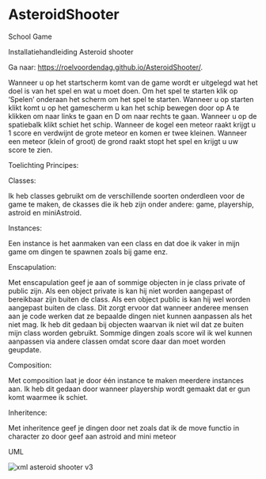 # AsteroidShooter
School Game

Installatiehandleiding Asteroid shooter

Ga naar: https://roelvoordendag.github.io/AsteroidShooter/.

Wanneer u op het startscherm komt van de game wordt er uitgelegd wat het doel is van het spel en wat u moet doen. Om het spel te starten klik op ‘Spelen’ onderaan het scherm om het spel te starten. Wanneer u op starten klikt komt u op het gamescherm u kan het schip bewegen door op A te klikken om naar links te gaan en D om naar rechts te gaan. Wanneer u op de spatiebalk klikt schiet het schip. Wanneer de kogel een meteor raakt krijgt u 1 score en verdwijnt de grote meteor en komen er twee kleinen. Wanneer een meteor (klein of groot) de grond raakt stopt het spel en krijgt u uw score te zien.

Toelichting Principes:

Classes:

Ik heb classes gebruikt om de verschillende soorten onderdleen voor de game te maken, de ckasses die ik heb zijn onder andere: game, playership, astroid en miniAstroid. 

Instances:

Een instance is het aanmaken van een class en dat doe ik vaker in mijn game om dingen te spawnen zoals bij game enz.


Enscapulation:

Met enscapulation geef je aan of sommige objecten in je class private of public zijn. Als een object private is kan hij niet worden aangepast of bereikbaar zijn buiten de class. Als een object public is kan hij wel worden aangepast buiten de class. Dit zorgt ervoor dat wanneer anderee mensen aan je code werken dat ze bepaalde dingen niet kunnen aanpassen als het niet mag. Ik heb dit gedaan bij objecten waarvan ik niet wil dat ze buiten mijn class worden gebruikt. Sommige dingen zoals score wil ik wel kunnen aanpassen via andere classen omdat score daar dan moet worden geupdate.

Composition:

Met composition laat je door één instance te maken meerdere instances aan. Ik heb dit gedaan door wanneer playership wordt gemaakt dat er gun komt waarmee ik schiet. 

Inheritence:

Met inheritence geef je dingen door net zoals dat ik de move functio in character zo door geef aan astroid and mini meteor

UML

![xml asteroid shooter v3](https://user-images.githubusercontent.com/22053779/27328475-9015ca9e-55b2-11e7-98b6-a58b9d6fcce9.png)
